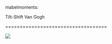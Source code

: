 <!--
id: 2153639712
link: http://tumblr.atmos.org/post/2153639712/mabelmoments-tilt-shift-van-gogh
slug: mabelmoments-tilt-shift-van-gogh
date: Thu Dec 09 2010 03:49:36 GMT-0800 (PST)
publish: 2010-12-09
tags: 
title: mabelmoments:

Tilt-Shift Van Gogh

-->


mabelmoments:

Tilt-Shift Van Gogh

===================================

![](http://www.tumblr.com/photo/1280/atmos/2153639712/1/tumblr_ld5p9jDyCC1qz7tia)

